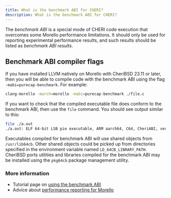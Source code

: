 ```yaml
---
title: What is the benchmark ABI for CHERI?
description: What is the benchmark ABI for CHERI?
---
```


<!-- TODO I beleive this is morello specific? from what duncan has said -->
<!-- Something to do with branch predictors and capabilities being poorly optimised for that. -->

The _benchmark ABI_ is a special mode of CHERI code execution that
overcomes some Morello performance limitations. It should only be used
for reporting experimental performance results, and such results should
be listed as _benchmark ABI results_.

## Benchmark ABI compiler flags

If you have installed LLVM natively on Morello with CheriBSD 23.11 or
later, then you will be able to compile code with the benchmark ABI
using the flag `-mabi=purecap-benchmark`. For example:

```bash
clang-morello -march=morello -mabi=purecap-benchmark ./file.c
```

If you want to check that the compiled executable file does conform to
the benchmark ABI, then use the `file` command. You should see output
similar to this:

```bash
file ./a.out
./a.out: ELF 64-bit LSB pie executable, ARM aarch64, C64, CheriABI, version 1 (SYSV), dynamically linked, interpreter /libexec/ld-elf.so.1, for FreeBSD 14.0 (1400094), FreeBSD-style, pure-capability benchmark ABI, with debug_info, not stripped
```

Executables compiled for benchmark ABI will use shared objects from
`/usr/lib64cb`. Other shared objects could be picked up from directories
specified in the environment variable named `LD_64CB_LIBRARY_PATH`.
CheriBSD ports utilities and libraries compiled for the benchmark ABI
may be installed using the `pkg64cb` package management utility.

### More information

- Tutorial page on [using the benchmark ABI](https://www.cheribsd.org/tutorial/23.11/benchmark/index.html)
- Advice about [performance reporting for Morello](https://ctsrd-cheri.github.io/morello-early-performance-results/)
